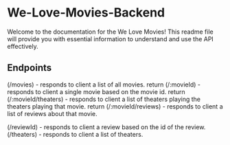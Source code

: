 # We-Love-Movies-Backend
Welcome to the documentation for the We Love Movies! This readme file will provide you with essential information to understand and use the API effectively.

## Endpoints
(/movies) - responds to client a list of all movies.  return
(/:movieId) - responds to client a single movie based on the movie id.  return
(/:movieId/theaters) - responds to client a list of theaters playing the theaters playing that movie.  return
(/:movieId/reviews) - responds to client a list of reviews about that movie.

(/reviewId) - responds to client a review based on the id of the review.
(/theaters) - responds to client a list of theaters.
